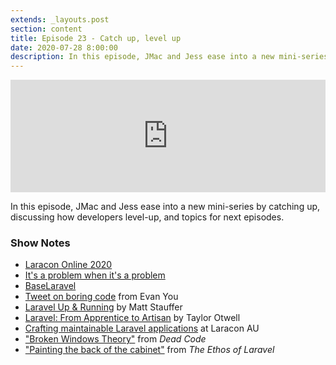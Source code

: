 ```yaml
---
extends: _layouts.post
section: content
title: Episode 23 - Catch up, level up
date: 2020-07-28 8:00:00
description: In this episode, JMac and Jess ease into a new mini-series by catching up, discussing how developers level-up, and topics for next episodes.
---
```

<iframe src="https://share.transistor.fm/e/ee73ee36" width="100%" height="180" frameborder="0" scrolling="no" seamless="true" style="width:100%; height:180px;"></iframe>

In this episode, JMac and Jess ease into a new mini-series by catching up, discussing how developers level-up, and topics for next episodes.

### Show Notes
- [Laracon Online 2020](https://laracon.net)
- [It's a problem when it's a
problem](https://basecamp.com/gettingreal/04.3-its-a-problem-when-its-a-problem)
- [BaseLaravel](https://baselaravel.com)
- [Tweet on boring
code](https://twitter.com/youyuxi/status/986690949924507649) from Evan You
- [Laravel Up & Running](https://laravelupandrunning.com/) by Matt Stauffer
- [Laravel: From Apprentice to Artisan](https://leanpub.com/laravel/) by
Taylor Otwell
- [Crafting maintainable Laravel applications](https://www.youtube.com/watch?v=NWYaM2sD-YI) at Laracon AU
- ["Broken
Windows Theory"](https://basecodefieldguide.com/podcast/2-dead-code/) from _Dead Code_
- ["Painting the back of the cabinet"](https://laravelpodcast.com/episodes/the-ethos-of-laravel) from _The Ethos of Laravel_
